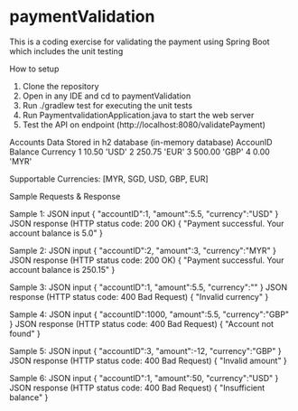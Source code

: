 # paymentValidation
This is a coding exercise for validating the payment using Spring Boot which includes the unit testing

How to setup
1. Clone the repository
2. Open in any IDE and cd to paymentValidation
3. Run ./gradlew test for executing the unit tests
4. Run PaymentvalidationApplication.java to start the web server
5. Test the API on endpoint (http://localhost:8080/validatePayment)

Accounts Data Stored in h2 database (in-memory database)
AccounID   Balance  Currency
    1        10.50    'USD'
    2       250.75    'EUR'
    3       500.00    'GBP'
    4         0.00    'MYR'

Supportable Currencies: [MYR, SGD, USD, GBP, EUR]

Sample Requests & Response

Sample 1:
JSON input 
{
    "accountID":1,
    "amount":5.5,
    "currency":"USD"
}
JSON response (HTTP status code: 200 OK)
{
  "Payment successful. Your account balance is 5.0"
}

Sample 2:
JSON input 
{
    "accountID":2,
    "amount":3,
    "currency":"MYR"
}
JSON response (HTTP status code: 200 OK)
{
  "Payment successful. Your account balance is 250.15"
}

Sample 3:
JSON input 
{
    "accountID":1,
    "amount":5.5,
    "currency":""
}
JSON response (HTTP status code: 400 Bad Request)
{
  "Invalid currency"
}

Sample 4:
JSON input 
{
    "accountID":1000,
    "amount":5.5,
    "currency":"GBP"
}
JSON response (HTTP status code: 400 Bad Request)
{
  "Account not found"
}

Sample 5:
JSON input 
{
    "accountID":3,
    "amount":-12,
    "currency":"GBP"
}
JSON response (HTTP status code: 400 Bad Request)
{
  "Invalid amount"
}

Sample 6:
JSON input 
{
    "accountID":1,
    "amount":50,
    "currency":"USD"
}
JSON response (HTTP status code: 400 Bad Request)
{
  "Insufficient balance"
}

